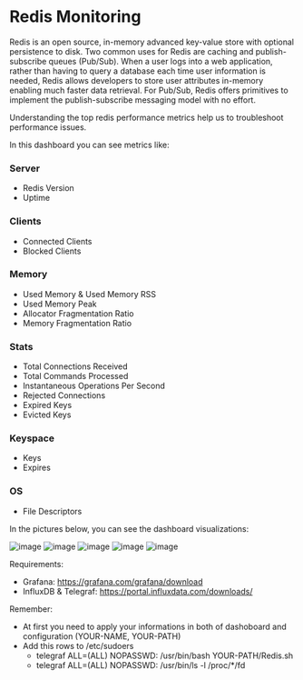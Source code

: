 # Redis Monitoring

Redis	is an	open source, in-memory	advanced key-value	store	with optional persistence	to disk.	Two	common uses for Redis	are	caching and publish-subscribe queues (Pub/Sub).	When a	user logs into a	web	application, rather than having to query	a	database each time user information	is needed, Redis allows developers to store	user attributes in-memory	enabling much faster data retrieval. For Pub/Sub, Redis	offers primitives to implement	the	publish-subscribe	messaging	model	with no effort.

Understanding	the top	redis	performance	metrics help us	to troubleshoot	performance	issues.

In this dashboard you can see metrics like:

### Server
- Redis Version
- Uptime

### Clients
- Connected Clients
- Blocked Clients

### Memory
- Used Memory & Used Memory RSS
- Used Memory Peak
- Allocator Fragmentation Ratio
- Memory Fragmentation Ratio

### Stats
- Total Connections Received
- Total Commands Processed
- Instantaneous Operations Per Second
- Rejected Connections
- Expired Keys
- Evicted Keys

### Keyspace
- Keys
- Expires

### OS
- File Descriptors

In the pictures below, you can see the dashboard visualizations:

![image](https://user-images.githubusercontent.com/43276746/185398333-bf9f3df7-db7d-4320-a1f1-d5d6fe1b6572.png)
![image](https://user-images.githubusercontent.com/43276746/185398431-d254b2d0-a5d0-40ce-9648-13ab28c038d4.png)
![image](https://user-images.githubusercontent.com/43276746/185398503-e91d4f27-c8eb-4ca1-9253-0ee7f1490b8d.png)
![image](https://user-images.githubusercontent.com/43276746/185398568-91fa26b7-e833-4554-b344-884334d870d6.png)
![image](https://user-images.githubusercontent.com/43276746/185398646-2a9c75d3-6ad8-4d67-81e6-13ad820901c3.png)

Requirements:
- Grafana: https://grafana.com/grafana/download
- InfluxDB & Telegraf: https://portal.influxdata.com/downloads/

Remember:
- At first you need to apply your informations in both of dashoboard and configuration (YOUR-NAME, YOUR-PATH)
- Add this rows to /etc/sudoers
  - telegraf ALL=(ALL) NOPASSWD: /usr/bin/bash YOUR-PATH/Redis.sh
  - telegraf ALL=(ALL) NOPASSWD: /usr/bin/ls -l /proc/*/fd
